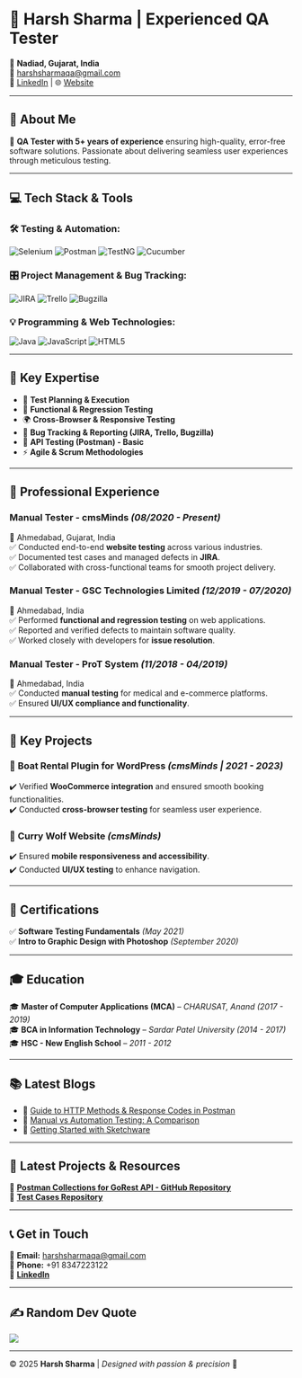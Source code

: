 # 🚀 Harsh Sharma | Experienced QA Tester

📍 **Nadiad, Gujarat, India**  
📧 [harshsharmaqa@gmail.com](mailto:harshsharmaqa@gmail.com)  
🔗 [LinkedIn](https://linkedin.com/in/harshsharmaqa/) | 🌐 [Website](https://cmsminds.com)  

---

## 🌟 About Me

🎯 **QA Tester with 5+ years of experience** ensuring high-quality, error-free software solutions. Passionate about delivering seamless user experiences through meticulous testing.

---

## 💻 Tech Stack & Tools

### 🛠 **Testing & Automation:**
![Selenium](https://img.shields.io/badge/selenium-%2343B02A.svg?style=plastic&logo=selenium&logoColor=white)  ![Postman](https://img.shields.io/badge/postman-%23FF6C37.svg?style=plastic&logo=postman&logoColor=white)  ![TestNG](https://img.shields.io/badge/testng-%234B8BF7.svg?style=plastic&logo=testng&logoColor=white)  ![Cucumber](https://img.shields.io/badge/cucumber-%23F79C42.svg?style=plastic&logo=cucumber&logoColor=white)

### 🎛 **Project Management & Bug Tracking:**
![JIRA](https://img.shields.io/badge/jira-%230A0A0A.svg?style=plastic&logo=jira&logoColor=white)  ![Trello](https://img.shields.io/badge/trello-%23026AA7.svg?style=plastic&logo=trello&logoColor=white)  ![Bugzilla](https://img.shields.io/badge/bugzilla-%23E10F00.svg?style=plastic&logo=bugzilla&logoColor=white)

### 💡 **Programming & Web Technologies:**
![Java](https://img.shields.io/badge/java-%23ED8B00.svg?style=plastic&logo=openjdk&logoColor=white)  ![JavaScript](https://img.shields.io/badge/javascript-%23323330.svg?style=plastic&logo=javascript&logoColor=%23F7DF1E)  ![HTML5](https://img.shields.io/badge/html5-%23E34F26.svg?style=plastic&logo=html5&logoColor=white)

---

## 🔎 Key Expertise
- 📌 **Test Planning & Execution**
- 🔄 **Functional & Regression Testing**
- 🌍 **Cross-Browser & Responsive Testing**
- 🐞 **Bug Tracking & Reporting (JIRA, Trello, Bugzilla)**
- 🔗 **API Testing (Postman) - Basic**
- ⚡ **Agile & Scrum Methodologies**

---

## 💼 Professional Experience

### **Manual Tester - cmsMinds** *(08/2020 - Present)*  
📍 Ahmedabad, Gujarat, India  
✅ Conducted end-to-end **website testing** across various industries.  
✅ Documented test cases and managed defects in **JIRA**.  
✅ Collaborated with cross-functional teams for smooth project delivery.

### **Manual Tester - GSC Technologies Limited** *(12/2019 - 07/2020)*  
📍 Ahmedabad, India  
✅ Performed **functional and regression testing** on web applications.  
✅ Reported and verified defects to maintain software quality.  
✅ Worked closely with developers for **issue resolution**.

### **Manual Tester - ProT System** *(11/2018 - 04/2019)*  
📍 Ahmedabad, India  
✅ Conducted **manual testing** for medical and e-commerce platforms.  
✅ Ensured **UI/UX compliance and functionality**.

---

## 🔹 Key Projects

### 🚤 **Boat Rental Plugin for WordPress** *(cmsMinds | 2021 - 2023)*  
✔️ Verified **WooCommerce integration** and ensured smooth booking functionalities.  
✔️ Conducted **cross-browser testing** for seamless user experience.

### 🍔 **Curry Wolf Website** *(cmsMinds)*  
✔️ Ensured **mobile responsiveness and accessibility**.  
✔️ Conducted **UI/UX testing** to enhance navigation.

---

## 📜 Certifications
✅ **Software Testing Fundamentals** *(May 2021)*  
✅ **Intro to Graphic Design with Photoshop** *(September 2020)*  

---

## 🎓 Education
🎓 **Master of Computer Applications (MCA)** – *CHARUSAT, Anand (2017 - 2019)*  
🎓 **BCA in Information Technology** – *Sardar Patel University (2014 - 2017)*  
🎓 **HSC - New English School** – *2011 - 2012*  

---

## 📚 Latest Blogs
- 📌 [Guide to HTTP Methods & Response Codes in Postman](https://harshsharmaqa.online/blog%20detail.html?id=8f9A4ol4cft34QqVPja4)
- 📌 [Manual vs Automation Testing: A Comparison](https://harshsharmaqa.online/blog%20detail.html?id=6JFVCgAhlcUj1xHMTOGm)
- 📌 [Getting Started with Sketchware](https://harshsharmaqa.online/blog%20detail.html?id=AgyAZWRK2muzcXvyCuw3)

---

## 📂 Latest Projects & Resources
📌 **[Postman Collections for GoRest API - GitHub Repository](https://github.com/HarshSharmaQA/postman-collections-gorest)**  
📌 **[Test Cases Repository](https://github.com/HarshSharmaQA/Testcases)**  

---

## 📞 Get in Touch
📧 **Email:** [harshsharmaqa@gmail.com](mailto:harshsharmaqa@gmail.com)  
📱 **Phone:** +91 8347223122  
🔗 **[LinkedIn](https://www.linkedin.com/in/harshsharmaqa/)**  

---

## ✍️ Random Dev Quote
![](https://quotes-github-readme.vercel.app/api?type=vetical&theme=radical)  

---

© 2025 **Harsh Sharma** | *Designed with passion & precision* 🚀

